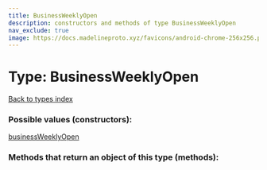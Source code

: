 ```yaml
---
title: BusinessWeeklyOpen
description: constructors and methods of type BusinessWeeklyOpen
nav_exclude: true
image: https://docs.madelineproto.xyz/favicons/android-chrome-256x256.png
---
```

# Type: BusinessWeeklyOpen
[Back to types index](index.html)



### Possible values (constructors):

[businessWeeklyOpen](/API_docs/constructors/businessWeeklyOpen.html)  



### Methods that return an object of this type (methods):



